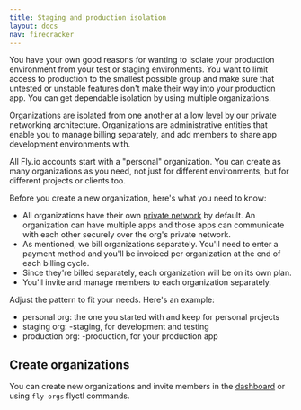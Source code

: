 ```yaml
---
title: Staging and production isolation
layout: docs
nav: firecracker
---
```


You have your own good reasons for wanting to isolate your production environment from your test or staging environments. You want to limit access to production to the smallest possible group and make sure that untested or unstable features don't make their way into your production app. You can get dependable isolation by using multiple organizations.

Organizations are isolated from one another at a low level by our private networking architecture. Organizations are administrative entities that enable you to manage billing separately, and add members to share app development environments with. 

All Fly.io accounts start with a "personal" organization. You can create as many organizations as you need, not just for different environments, but for different projects or clients too.

Before you create a new organization, here's what you need to know:

- All organizations have their own [private network](/docs/networking/private-networking/) by default. An organization can have multiple apps and those apps can communicate with each other securely over the org's private network.
- As mentioned, we bill organizations separately. You'll need to enter a payment method and you'll be invoiced per organization at the end of each billing cycle.
- Since they're billed separately, each organization will be on its own plan.
- You'll invite and manage members to each organization separately.

Adjust the pattern to fit your needs. Here's an example:

- personal org: the one you started with and keep for personal projects
- staging org: <project>-staging, for development and testing
- production org: <project>-production, for your production app

## Create organizations

You can create new organizations and invite members in the [dashboard]((https://fly.io/dashboard/)) or using `fly orgs` flyctl commands.
